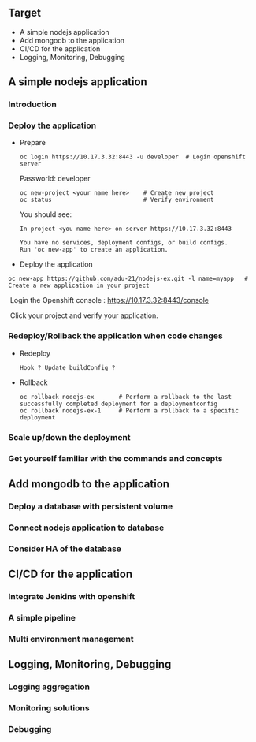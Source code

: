 Target
---------------------------------

- A simple nodejs application
- Add mongodb to the application
- CI/CD for the application
- Logging, Monitoring, Debugging


A simple nodejs application
---------------------------------

### Introduction

### Deploy the application

- Prepare

  ```
  oc login https://10.17.3.32:8443 -u developer  # Login openshift server
  ```

  Passworld: developer

  ```
  oc new-project <your name here>    # Create new project
  oc status                          # Verify environment
  ```

  You should see:

  ```
  In project <you name here> on server https://10.17.3.32:8443

  You have no services, deployment configs, or build configs.
  Run 'oc new-app' to create an application.
  ```

- Deploy the application

```
oc new-app https://github.com/adu-21/nodejs-ex.git -l name=myapp   # Create a new application in your project
```

​	Login the Openshift console : <https://10.17.3.32:8443/console> 

​	Click your project and verify your application.

### Redeploy/Rollback the application when code changes

- Redeploy

  ```
  Hook ? Update buildConfig ?
  ```

- Rollback

  ```
  oc rollback nodejs-ex       # Perform a rollback to the last successfully completed deployment for a deploymentconfig 
  oc rollback nodejs-ex-1     # Perform a rollback to a specific deployment
  ```

### Scale up/down the deployment



### Get yourself familiar with the commands and concepts

Add mongodb to the application
---------------------------------

### Deploy a database with persistent volume

### Connect nodejs application to database

### Consider HA of the database

CI/CD for the application
----------------------------------

### Integrate Jenkins with openshift

### A simple pipeline

### Multi environment management

Logging, Monitoring, Debugging
----------------------------------

### Logging aggregation

### Monitoring solutions

### Debugging







